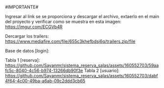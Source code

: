 #IMPORTANTE#

Ingresar al link se se proporciona y descargar el archivo, extaerlo en el main del proyecto y verificar como se muestra en esta imagen:
https://imgur.com/ECGVb4R

Dercargar los trailers:
https://www.mediafire.com/file/655c3khefbdsj6q/trailers.zip/file

Base de datos [login]:

Tabla 1 [reserva]: https://github.com/Sayanmr/sistema_reserva_salas/assets/160552703/59aafc5c-8040-4c56-b974-13266db90f3e
Tabla 2 [usuario]: https://github.com/Sayanmr/sistema_reserva_salas/assets/160552703/dabf4f64-4c00-49ba-a6ab-09c2ddd3cb65
